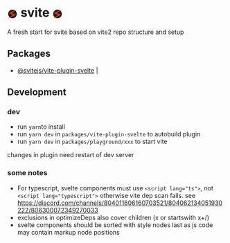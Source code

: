<h1><img width=24 alt="svite-logo" src="resources/svite-logo.svg" style="vertical-align: middle">&nbsp;svite&nbsp;<img width=24 alt="svite-logo" src="resources/svite-logo.svg" style="vertical-align: middle"></h1>

A fresh start for svite based on vite2 repo structure and setup

## Packages

- [@svitejs/vite-plugin-svelte](packages/vite-plugin-svelte) |

## Development

### dev

- run `yarn`to install
- run `yarn dev` in `packages/vite-plugin-svelte` to autobuild plugin
- run `yarn dev` in `packages/playground/xxx` to start vite

changes in plugin need restart of dev server

### some notes

- For typescript, svelte components must use `<script lang="ts">`, not `<script lang="typescript">` otherwise vite dep scan fails. see https://discord.com/channels/804011606160703521/804062134051930222/806300072349270033
- exclusions in optimizeDeps also cover children (x or startswith x+/)
- svelte components should be sorted with style nodes last as js code may contain markup node positions
